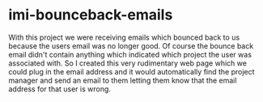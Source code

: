 # imi-bounceback-emails
With this project we were receiving emails which bounced back to us because the users email was no longer good.  Of course the bounce back email didn't contain anything which indicated which project the user was associated with.  So I created this very rudimentary web page which we could plug in the email address and it would automatically find the project manager and send an email to them letting them know that the email address for that user is wrong.
